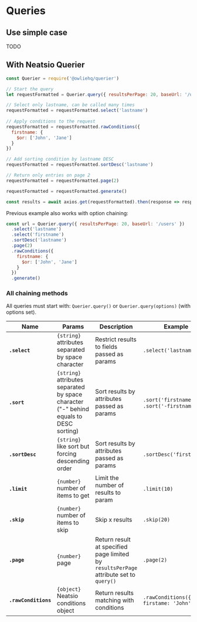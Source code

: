 # Queries

## Use simple case

TODO

## With Neatsio Querier

```javascript
const Querier = require('@owliehq/querier')

// Start the query
let requestFormatted = Querier.query({ resultsPerPage: 20, baseUrl: '/users' })

// Select only lastname, can be called many times
requestFormatted = requestFormatted.select('lastname')
  
// Apply conditions to the request
requestFormatted = requestFormatted.rawConditions({
  firstname: {
    $or: ['John', 'Jane']
  }
})

// Add sorting condition by lastname DESC
requestFormatted = requestFormatted.sortDesc('lastname')

// Return only entries on page 2
requestFormatted = requestFormatted.page(2)

requestFormatted = requestFormatted.generate()

const results = await axios.get(requestFormatted).then(response => response.data)
```

Previous example also works with option chaining:

```javascript
const url = Querier.query({ resultsPerPage: 20, baseUrl: '/users' })
  .select('lastname')
  .select('firstname')
  .sortDesc('lastname')
  .page(2)
  .rawConditions({
    firstname: {
      $or: ['John', 'Jane']
    }
  })
  .generate()
```

### All chaining methods

All queries must start with: `Querier.query()` or `Querier.query(options)` (with options set).

| Name | Params | Description | Example |
| ---- | ------- | ---------- | ------- |
| **`.select`** | `{string}` attributes separated by space character | Restrict results to fields passed as params | `.select('lastname')` |
| **`.sort`** | `{string}` attributes separated by space character ("-" behind equals to DESC sorting) | Sort results by attributes passed as params | `.sort('firstname')` or `.sort('-firstname')` |
| **`.sortDesc`** | `{string}` like sort but forcing descending order | Sort results by attributes passed as params | `.sortDesc('firstname')` |
| **`.limit`** | `{number}` number of items to get | Limit the number of results to param | `.limit(10)` |
| **`.skip`** | `{number}` number of items to skip | Skip x results | `.skip(20)` |
| **`.page`** | `{number}` page | Return result at specified page limited by `resultsPerPage` attribute set to `query()` | `.page(2)` |
| **`.rawConditions`** | `{object}` Neatsio conditions object | Return results matching with conditions | `.rawConditions({ firstame: 'John' })` |
